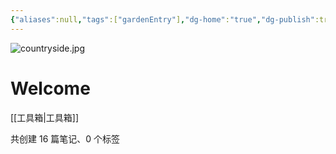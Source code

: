 ```yaml
---
{"aliases":null,"tags":["gardenEntry"],"dg-home":"true","dg-publish":true,"date created":"星期五, 七月 11日 2025, 5:16:19 下午","date modified":"星期日, 七月 13日 2025, 1:20:01 下午","cssclasses":["close_show_title","full_width_page","list-cards"],"permalink":"//","contentClasses":"close_show_title full_width_page list-cards","dgPassFrontmatter":true}
---
```



![countryside.jpg](/img/user/img/countryside.jpg)

# Welcome



[[工具箱\|工具箱]]

<p><span>共创建 16 篇笔记、0 个标签</span></p>
